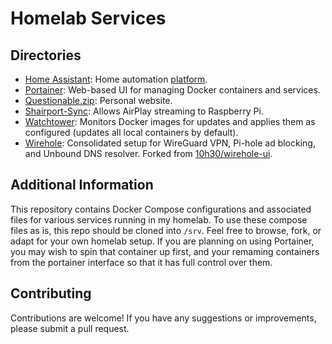# Homelab Services

## Directories
- [Home Assistant](https://github.com/OptimoSupreme/homelab/tree/main/home_assistant): Home automation [platform](https://www.home-assistant.io/).
- [Portainer](https://github.com/OptimoSupreme/homelab/tree/main/portainer): Web-based UI for managing Docker containers and services.
- [Questionable.zip](https://github.com/OptimoSupreme/homelab/tree/main/questionable.zip): Personal website.
- [Shairport-Sync](https://github.com/OptimoSupreme/homelab/tree/main/shairport-sync): Allows AirPlay streaming to Raspberry Pi.
- [Watchtower](https://github.com/OptimoSupreme/homelab/tree/main/watchtower): Monitors Docker images for updates and applies them as configured (updates all local containers by default).
- [Wirehole](https://github.com/OptimoSupreme/homelab/tree/main/wirehole): Consolidated setup for WireGuard VPN, Pi-hole ad blocking, and Unbound DNS resolver. Forked from [10h30/wirehole-ui](https://github.com/10h30/wirehole-ui).

## Additional Information
This repository contains Docker Compose configurations and associated files for various services running in my homelab. To use these compose files as is, this repo should be cloned into `/srv`. Feel free to browse, fork, or adapt for your own homelab setup. If you are planning on using Portainer, you may wish to spin that container up first, and your remaming containers from the portainer interface so that it has full control over them.

## Contributing
Contributions are welcome! If you have any suggestions or improvements, please submit a pull request.

